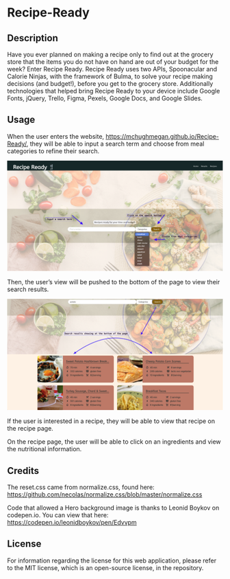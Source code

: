 # Recipe-Ready

## Description

Have you ever planned on making a recipe only to find out at the grocery store that the items you do not have on hand are out of your budget for the week? Enter Recipe Ready. Recipe Ready uses two APIs, Spoonacular and Calorie Ninjas, with the framework of Bulma, to solve your recipe making decisions (and budget!), before you get to the grocery store. Additionally technologies that helped bring Recipe Ready to your device include Google Fonts, jQuery, Trello, Figma, Pexels, Google Docs, and Google Slides.

## Usage
When the user enters the website, https://mchughmegan.github.io/Recipe-Ready/, they will be able to input a search term and choose from meal categories to refine their search. 

![ScreenShot1](https://github.com/mchughmegan/Recipe-Ready/blob/main/assets/pic%201.png)

Then, the user’s view will be pushed to the bottom of the page to view their search results.

![ScreenShot1](https://github.com/mchughmegan/Recipe-Ready/blob/main/assets/pic%202.png)

If the user is interested in a recipe, they will be able to view that recipe on the recipe page.

On the recipe page, the user will be able to click on an ingredients and view the nutritional information.

## Credits

The reset.css came from normalize.css, found here:
https://github.com/necolas/normalize.css/blob/master/normalize.css

Code that allowed a Hero background image is thanks to Leonid Boykov on codepen.io. You can view that here:
https://codepen.io/leonidboykov/pen/Edvvpm 

## License

For information regarding the license for this web application, please refer to the MIT license, which is an open-source license, in the repository.


